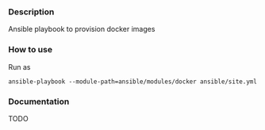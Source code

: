 ### Description
Ansible playbook to provision docker images

### How to use
Run as
```
ansible-playbook --module-path=ansible/modules/docker ansible/site.yml
```

### Documentation
TODO
